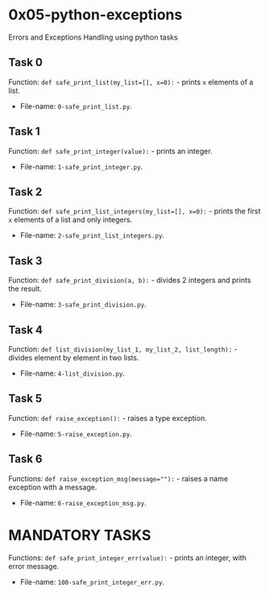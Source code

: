 # 0x05-python-exceptions
Errors and Exceptions Handling using python tasks

## Task 0
Function: `def safe_print_list(my_list=[], x=0):` - prints `x` elements of a list.
 * File-name: `0-safe_print_list.py`.

## Task 1
Function: `def safe_print_integer(value):` - prints an integer.
* File-name: `1-safe_print_integer.py`.

## Task 2
Function: `def safe_print_list_integers(my_list=[], x=0):` - prints the first `x` elements of a list and only integers.
* File-name: `2-safe_print_list_integers.py`.

## Task 3
Function: `def safe_print_division(a, b):` - divides 2 integers and prints the result.
* File-name: `3-safe_print_division.py`.

## Task 4
Function: `def list_division(my_list_1, my_list_2, list_length):` - divides element by element in two lists.
* File-name: `4-list_division.py`.

## Task 5
Function: `def raise_exception():` - raises a type exception.
* File-name: `5-raise_exception.py`.

## Task 6
Functions: `def raise_exception_msg(message=""):` - raises a name exception with a message.
* File-name: `6-raise_exception_msg.py`.

# MANDATORY TASKS
Functions: `def safe_print_integer_err(value):` - prints an integer, with error message.
* File-name: `100-safe_print_integer_err.py`.
